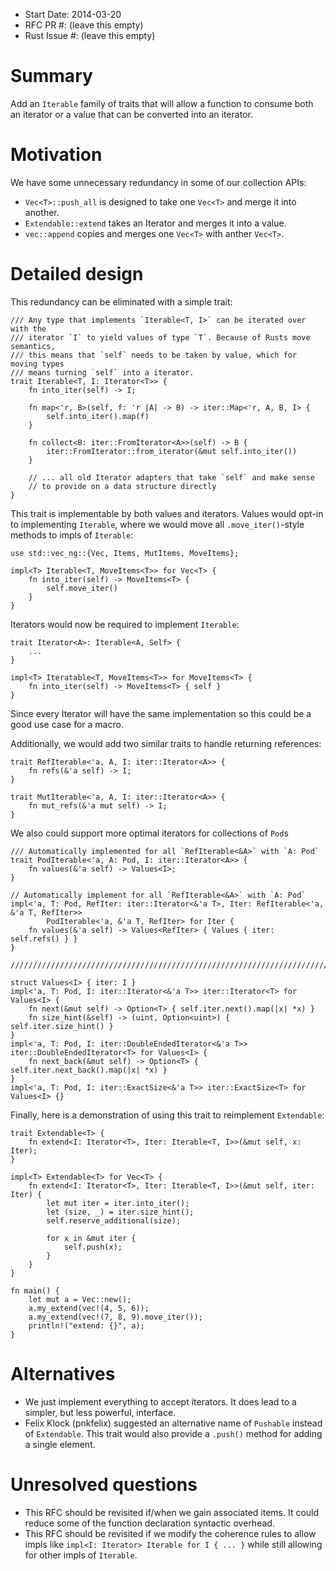 - Start Date: 2014-03-20
- RFC PR #: (leave this empty)
- Rust Issue #: (leave this empty)

# Summary

Add an `Iterable` family of traits that will allow a function to consume both
an iterator or a value that can be converted into an iterator.

# Motivation

We have some unnecessary redundancy in some of our collection APIs:

 * `Vec<T>::push_all` is designed to take one `Vec<T>` and merge it into another.
 * `Extendable::extend` takes an Iterator and merges it into a value.
 * `vec::append` copies and merges one `Vec<T>` with anther `Vec<T>`.

# Detailed design

This redundancy can be eliminated with a simple trait:

```
/// Any type that implements `Iterable<T, I>` can be iterated over with the
/// iterator `I` to yield values of type `T`. Because of Rusts move semantics,
/// this means that `self` needs to be taken by value, which for moving types
/// means turning `self` into a iterator.
trait Iterable<T, I: Iterator<T>> {
    fn into_iter(self) -> I;

    fn map<'r, B>(self, f: 'r |A| -> B) -> iter::Map<'r, A, B, I> {
        self.into_iter().map(f)
    }
 
    fn collect<B: iter::FromIterator<A>>(self) -> B {
        iter::FromIterator::from_iterator(&mut self.into_iter())
    }
 
    // ... all old Iterator adapters that take `self` and make sense
    // to provide on a data structure directly
}
```

This trait is implementable by both values and iterators. Values would opt-in
to implementing `Iterable`, where we would move all `.move_iter()`-style
methods to impls of `Iterable`:

```
use std::vec_ng::{Vec, Items, MutItems, MoveItems};

impl<T> Iterable<T, MoveItems<T>> for Vec<T> {
    fn into_iter(self) -> MoveItems<T> {
        self.move_iter()
    }
}
```

Iterators would now be required to implement `Iterable`:

```
trait Iterator<A>: Iterable<A, Self> {
    ...
}

impl<T> Iteratable<T, MoveItems<T>> for MoveItems<T> {
    fn into_iter(self) -> MoveItems<T> { self }
}
```

Since every Iterator will have the same implementation so this could be a good
use case for a macro.

Additionally, we would add two similar traits to handle returning references:

```
trait RefIterable<'a, A, I: iter::Iterator<A>> {
    fn refs(&'a self) -> I;
}
 
trait MutIterable<'a, A, I: iter::Iterator<A>> {
    fn mut_refs(&'a mut self) -> I;
}
```

We also could support more optimal iterators for collections of `Pod`s

```
/// Automatically implemented for all `RefIterable<&A>` with `A: Pod`
trait PodIterable<'a, A: Pod, I: iter::Iterator<A>> {
    fn values(&'a self) -> Values<I>;
}

// Automatically implement for all `RefIterable<&A>` with `A: Pod`
impl<'a, T: Pod, RefIter: iter::Iterator<&'a T>, Iter: RefIterable<'a, &'a T, RefIter>>
        PodIterable<'a, &'a T, RefIter> for Iter {
    fn values(&'a self) -> Values<RefIter> { Values { iter: self.refs() } }
}

/////////////////////////////////////////////////////////////////////////////

struct Values<I> { iter: I }
impl<'a, T: Pod, I: iter::Iterator<&'a T>> iter::Iterator<T> for Values<I> {
    fn next(&mut self) -> Option<T> { self.iter.next().map(|x| *x) }
    fn size_hint(&self) -> (uint, Option<uint>) { self.iter.size_hint() }
}
impl<'a, T: Pod, I: iter::DoubleEndedIterator<&'a T>> iter::DoubleEndedIterator<T> for Values<I> {
    fn next_back(&mut self) -> Option<T> { self.iter.next_back().map(|x| *x) }
}
impl<'a, T: Pod, I: iter::ExactSize<&'a T>> iter::ExactSize<T> for Values<I> {}
```

Finally, here is a demonstration of using this trait to reimplement `Extendable`:

```
trait Extendable<T> {
    fn extend<I: Iterator<T>, Iter: Iterable<T, I>>(&mut self, x: Iter);
}

impl<T> Extendable<T> for Vec<T> {
    fn extend<I: Iterator<T>, Iter: Iterable<T, I>>(&mut self, iter: Iter) {
        let mut iter = iter.into_iter();
        let (size, _) = iter.size_hint();
        self.reserve_additional(size);

        for x in &mut iter {
            self.push(x);
        }
    }
}

fn main() {
    let mut a = Vec::new();
    a.my_extend(vec!(4, 5, 6));
    a.my_extend(vec!(7, 8, 9).move_iter());
    println!("extend: {}", a);
}
```

# Alternatives

 * We just implement everything to accept iterators. It does lead to a simpler,
   but less powerful, interface.
 * Felix Klock (pnkfelix) suggested an alternative name of `Pushable` instead of
   `Extendable`. This trait would also provide a `.push()` method for adding a
   single element.

# Unresolved questions

 * This RFC should be revisited if/when we gain associated items. It could
   reduce some of the function declaration syntactic overhead.
 * This RFC should be revisited if we modify the coherence rules to allow impls like
	 `impl<I: Iterator> Iterable for I { ... }` while still allowing for other
   impls of `Iterable`.
